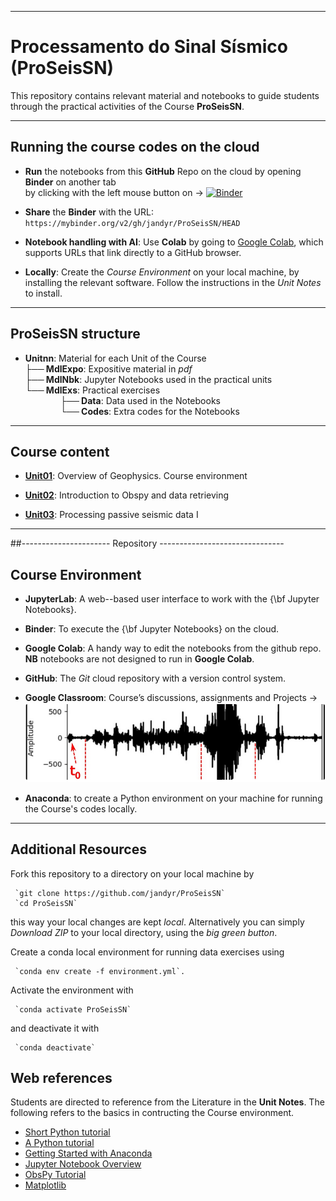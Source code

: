 ----
# Processamento do Sinal Sísmico (ProSeisSN)

This repository contains relevant material and notebooks to guide students through the practical activities of the Course **ProSeisSN**.

----
## Running the course codes on the cloud
- **Run** the notebooks from this **GitHub** Repo on the cloud by opening **Binder** on another tab \
  by clicking with the left mouse button on $\rightarrow$ 
[![Binder](https://mybinder.org/badge_logo.svg)](https://mybinder.org/v2/gh/jandyr/ProSeisSN/HEAD)

- **Share** the **Binder** with the URL:\
     `https://mybinder.org/v2/gh/jandyr/ProSeisSN/HEAD`
  
- **Notebook handling with AI**: Use **Colab** by going to  [Google Colab](https://colab.research.google.com/), which supports URLs that link directly to a GitHub browser.
 
- **Locally**: Create the *Course Environment* on your local machine, by installing the relevant software. Follow the instructions in the *Unit Notes* to install.

----

## ProSeisSN structure

- **Unit**$\mathbf{nn}$: Material for each Unit of the Course \
 **├── MdlExpo**: Expositive material in *pdf* \
 **├── MdlNbk**:  Jupyter Notebooks used in the practical units \
 **└── MdlExs**:  Practical exercises \
 **$\qquad$ $\quad$ ├── Data**: Data used in the Notebooks \
 **$\qquad$ $\quad$ └── Codes**: Extra codes for the Notebooks 

---
## Course content

- [**Unit01**](https://github.com/jandyr/ProSeisSN/tree/main/Unit01): Overview of Geophysics. Course environment

- [**Unit02**](https://github.com/jandyr/ProSeisSN/tree/main/Unit02): Introduction to Obspy and data retrieving

- [**Unit03**](https://github.com/jandyr/ProSeisSN/tree/main/Unit03): Processing passive seismic data I

---
##---------------------- Repository  -------------------------------
 
## Course Environment

- **JupyterLab**: A web--based user interface to work with the {\bf Jupyter Notebooks}.

- **Binder**: To execute the {\bf Jupyter Notebooks} on the cloud.

- **Google Colab**: A handy way to edit the notebooks from the github repo. **NB** notebooks are not designed to run in **Google Colab**.

- **GitHub**: The *Git* cloud repository with a version control system.

- **Google Classroom**: Course’s discussions, assignments and Projects $\rightarrow$ [![Classroom](GCssRm.png)](https://classroom.google.com/u/0/c/Njg2MTY4NjAyNDg5)

- **Anaconda**: to create a Python environment on your machine for running the Course's codes locally.

---
## Additional Resources

Fork this repository to a directory on your local machine by

     `git clone https://github.com/jandyr/ProSeisSN`
     `cd ProSeisSN`

this way your local changes are kept *local*. Alternatively you can simply *Download ZIP* to your local directory, using the *big green button*.

Create a conda local environment for running data exercises using

     `conda env create -f environment.yml`.

Activate the environment with

     `conda activate ProSeisSN`

and deactivate it with

     `conda deactivate`

## Web references

Students are directed to reference from the Literature in the **Unit Notes**. The following refers to the basics in contructing the Course environment.

* [Short Python tutorial](https://swcarpentry.github.io/python-novice-inflammation/index.html)
* [A Python tutorial](https://github.com/ehmatthes/intro_programming)
* [Getting Started with Anaconda](https://docs.anaconda.com/anaconda/user-guide/getting-started/)
* [Jupyter Notebook Overview](https://jupyter-notebook.readthedocs.io/en/stable/)
* [ObsPy Tutorial](https://docs.obspy.org/tutorial/)
* [Matplotlib]([https://docs.obspy.org/tutorial/](https://nbviewer.org/github/matplotlib/AnatomyOfMatplotlib/tree/master/))
